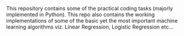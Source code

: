 This repository contains some of the practical coding tasks (majorly implemented in Python). This repo also contains the working implementations of some of the basic yet the most important machine learning algorithms viz. Linear Regression, Logistic Regression etc...
